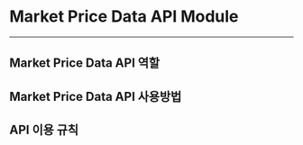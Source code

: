 # Market Price Data  API Module
--- ---

## Market Price Data  API 역할

## Market Price Data  API 사용방법

## API 이용 규칙
